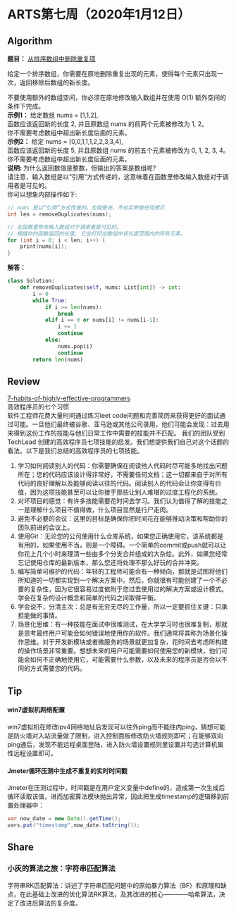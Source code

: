 # ARTS第七周（2020年1月12日）
## Algorithm<br/>
<b>题目：</b> [从排序数组中删除重复项](https://leetcode-cn.com/explore/interview/card/top-interview-questions-easy/1/array/21/)

给定一个排序数组，你需要在原地删除重复出现的元素，使得每个元素只出现一次，返回移除后数组的新长度。

不要使用额外的数组空间，你必须在原地修改输入数组并在使用 O(1) 额外空间的条件下完成。<br>
<b>示例1：</b> 
给定数组 nums = [1,1,2], <br>
函数应该返回新的长度 2, 并且原数组 nums 的前两个元素被修改为 1, 2。 <br>
你不需要考虑数组中超出新长度后面的元素。<br>
<b>示例2：</b> 
给定 nums = [0,0,1,1,1,2,2,3,3,4], <br>
函数应该返回新的长度 5, 并且原数组 nums 的前五个元素被修改为 0, 1, 2, 3, 4。 <br>
你不需要考虑数组中超出新长度后面的元素。<br>
<b>说明: </b> 
为什么返回数值是整数，但输出的答案是数组呢?<br>
请注意，输入数组是以“引用”方式传递的，这意味着在函数里修改输入数组对于调用者是可见的。<br>
你可以想象内部操作如下:<br>
```C
// nums 是以“引用”方式传递的。也就是说，不对实参做任何拷贝
int len = removeDuplicates(nums);

// 在函数里修改输入数组对于调用者是可见的。
// 根据你的函数返回的长度, 它会打印出数组中该长度范围内的所有元素。
for (int i = 0; i < len; i++) {
    print(nums[i]);
}
```

<b>解答：</b>
```Python
class Solution:
    def removeDuplicates(self, nums: List[int]) -> int:
        i = 0
        while True:
            if i >= len(nums):
                break
            elif i == 0 or nums[i] != nums[i-1]:
                i += 1
                continue
            else:
                nums.pop(i)
                continue
        return len(nums)

```
## Review<br/>
[7-habits-of-highly-effective-programmers](https://dev.to/seattledataguy/7-habits-of-highly-effective-programmers-inspired-by-an-ex-google-techlead-humor-4b4k)<br>
高效程序员的七个习惯 <br>
软件工程师花费大量时间通过练习leet code问题和完善简历来获得更好的面试通过可能。一旦他们最终被谷歌、亚马逊或其他公司录用，他们可能会发现：过去用来得到这份工作的技能与他们日常工作中需要的技能并不匹配。
我们的团队受到 TechLead 创建的高效程序员七项技能的启发。我们想提供我们自己对这个话题的看法。以下是我们总结的高效程序员的七项技能。
1. 学习如何阅读别人的代码：你需要确保在阅读他人代码时尽可能多地找出问题所在；您的代码应该设计得非常好，不需要任何文档；这一切都来自于对所有代码的良好理解以及能够阅读以往的代码。阅读别人的代码会让你变得有价值，因为这项技能甚至可以让你接手那些让别人难堪的过度工程化的系统。
2. 对坏项目的感觉：有许多技能需要花时间去学习。我们认为值得了解的技能之一是理解什么项目不值得做，什么项目显然是行尸走肉。
3. 避免不必要的会议：这里的目标是确保你把时间花在能够推动决策和帮助你的团队前进的会议上。
4. 使用Git：无论您的公司使用什么仓库系统，如果您正确使用它，该系统都是有用的，如果使用不当，则是一个障碍。一个简单的commit或push就可以让你花上几个小时来理清一些由多个分支合并组成的大杂烩。此外，如果您经常忘记使用仓库的最新版本，那么您还将处理不那么好玩的合并冲突。
5. 编写简单可维护的代码：年轻的工程师可能会有一种倾向，那就是试图将他们所知道的一切都实现到一个解决方案中。然后，你就很有可能创建了一个不必要的复杂性，因为它很容易过度依附于您过去使用过的解决方案或设计模式。学会在复杂的设计概念和简单的代码之间取得平衡。
6. 学会说不，分清主次：总是有无穷无尽的工作量，所以一定要抓住关键：只承担能做的事情。
7. 场景化思维：有一种技能在面试中很难测试，在大学学习时也很难复制，那就是思考最终用户可能会如何错误地使用你的软件。我们通常将其称为场景化操作思维。对于开发新模块或者微服务的场景就更加复杂，花时间去考虑所构建的操作场景非常重要。想想未来的用户可能需要如何使用您的新模块，他们可能会如何不正确地使用它，可能需要什么参数，以及未来的程序员是否会以不同的方式需要您的代码。

## Tip<br/>
#### win7虚拟机网络配置
win7虚拟机在修改ipv4网络地址后发现可以往外ping而不能往内ping，猜想可能是防火墙对入站流量做了限制，进入控制面板修改防火墙规则即可；在能够双向ping通后，发现不能远程桌面登陆，进入防火墙设置规则里设置并勾选计算机属性远程设置即可。<br>
#### Jmeter循环压测中生成不重复的实时时间戳
Jmeter在压测过程中，时间戳是在用户定义变量中define的，造成第一次生成后循环读取该值，进而加密算法模块抛出异常，因此把生成timestamp的逻辑移到前置处理器中：
```Java
var now_date = new Date().getTime();
vars.put("timestamp",now_date.toString());
```

## Share<br/>
### 小灰的算法之旅：字符串匹配算法<br>
字符串RK匹配算法：讲述了字符串匹配问题中的原始暴力算法（BF）和原理和缺点，在此基础上改进的优化算法RK算法，及其改进的核心————哈希算法，决定了改进后算法的复杂度。
